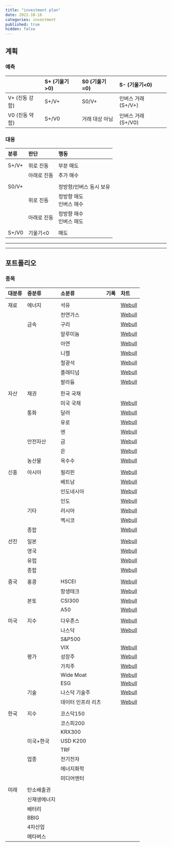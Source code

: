 ```yaml
---
title: "investment plan"
date: 2021-10-16
categories: investment
published: true
hidden: false
---
```


## 계획

### 예측

|                | S+ (기울기>0)   | S0 (기울기=0)   | S- (기울기<0)         |
| :------------- | :------------ | :------------- | :------------------ |
| V+ (진동 강함)   | S+/V+         | S0/V+          | 인버스 거래 (S+/V+)    |
| V0 (진동 약함)   | S+/V0         | 거래 대상 아님    | 인버스 거래 (S+/V0)    |

### 대응

| 분류      | 판단          | 행동                      |
| :-       | :-           | :-                       |
| | | |
| S+/V+    | 위로 진동      | 부분 매도                  |
|          | 아래로 진동     | 추가 매수                 |
| | | |
| S0/V+    |              | 정방향/인버스 동시 보유       |
|          | 위로 진동      | 정방향 매도<br>인버스 매수    |
|          | 아래로 진동     | 정방향 매수<br>인버스 매도    |
| | | | 
| S+/V0    | 기울기<0       | 매도                     |

***
***

## 포트폴리오

### 종목

| 대분류   | 중분류         | 소분류        | 기록               | 차트          |
| :-----  | :----------- | :---------   | :-                | :-          |
| | | | | |
| 재료     | 에너지         | 석유         |                   | [Webull](https://www.webull.com/quote/nysearca-uso) |
|         |               | 천연가스      |                   | [Webull](https://www.webull.com/quote/nysearca-ung) |
|         | 금속           | 구리         |                   | [Webull](https://www.webull.com/quote/nysearca-cper) |
|         |               | 알루미늄      |                   | [Webull](https://www.webullapp.com/ticker/idxdjx-djusal) |
|         |               | 아연         |                   | [Webull](https://www.webullapp.com/ticker/nse-hindzinc) |
|         |               | 니켈         |                   | [Webull](https://www.webull.com/quote/nysearca-jjn) |
|         |               | 철광석        |                   | [Webull](https://www.webullapp.com/ticker/idxdjx-djusst) |
|         |               | 플래티넘       |                   | [Webull](https://www.webull.com/quote/nysearca-pplt) |
|         |               | 팔라듐         |                   | [Webull](https://www.webull.com/quote/nysearca-pall) |
| | | | | |
| 자산     | 채권           | 한국 국채     |                   | |
|         |               | 미국 국채     |                   | [Webull](https://www.webull.com/quote/nysearca-iltb) |
|         | 통화           | 달러         |                   | [Webull](https://www.webull.com/quote/fx-usdkrw) |
|         |               | 유로         |                   | [Webull](https://www.webull.com/quote/fx-eurkrw) |
|         |               | 엔           |                   | [Webull](https://www.webull.com/quote/fx-jpyusd) |
|         | 안전자산         | 금          |                   | [Webull](https://www.webull.com/quote/nysearca-iau) |
|         |                | 은          |                   | [Webull](https://www.webull.com/quote/nysearca-slv) |
|         | 농산물           | 옥수수       |                   | [Webull](https://www.webull.com/quote/nysearca-corn) |
| | | | | |
| 신흥     | 아시아         | 필리핀        |                   | [Webull](https://www.webull.com/quote/nysearca-ephe) |
|         |               | 베트남        |                   | [Webull](https://www.webull.com/quote/bats-vnm) |
|         |               | 인도네시아     |                   | [Webull](https://www.webull.com/quote/nysearca-eido) |
|         |               | 인도          |                   | [Webull](https://www.webull.com/quote/idxnse-nsei) |
|         | 기타           | 러시아         |                   | [Webull](https://www.webull.com/quote/nysearca-erus) |
|         |               | 멕시코         |                   | [Webull](https://www.webull.com/quote/nysearca-eww) |
|         | 종합           |               |                   | [Webull](https://www.webull.com/quote/nysearca-eem) |
| | | | | |
| 선진     | 일본           |             |                   | [Webull](https://www.webullapp.com/ticker/tpe-00640l) |
|         | 영국           |             |                   | [Webull](https://www.webull.com/quote/idxftse-ftse) |
|         | 유럽           |             |                   | [Webull](https://www.webull.com/quote/nysearca-fez) |
|         | 종합           |             |                   | [Webull](https://www.webull.com/quote/nysearca-urth) |
| | | | | |
| 중국     | 홍콩           | HSCEI       |                   | [Webull](https://www.webullapp.com/ticker/idxhkg-hsceil) |
|         |               | 항셍테크      |                   | [Webull](https://www.webullapp.com/ticker/idxhkg-hstech) |
|         | 본토           | CSI300      |                   | [Webull](https://www.webullapp.com/ticker/idxsha-000300) |
|         |               | A50         |                   | [Webull](https://www.webull.com/quote/idxsha-ftxin9) |
| | | | | |
| 미국     | 지수          | 다우존스       |                   | [Webull](https://www.webullapp.com/ticker/idxdjx-dji2mn) |
|         |              | 나스닥         |                   | [Webull](https://www.webull.com/quote/idxnasdaq-ixic) |
|         |              | S&P500        |                   | |
|         |              | VIX           |                   | [Webull](https://www.webull.com/quote/bats-vixy) |
|         | 평가          | 성장주          |                   | [Webull](https://www.webullapp.com/ticker/idxsp-sp500g) |
|         |              | 가치주          |                   | [Webull](https://www.webullapp.com/ticker/idxsp-ivx) |
|         |              | Wide Moat      |                   | [Webull](https://www.webullapp.com/ticker/idxdjx-mwmf) |
|         |              | ESG            |                   | [Webull](https://www.webull.com/quote/nysearca-snpe) |
|         | 기술          | 나스닥 기술주         |                  | [Webull](https://www.webull.com/quote/idxnasdaq-ndxt) |
|         |              | 데이터 인프라 리츠      |                 | [Webull](https://www.webull.com/quote/nysearca-srvr) |
| | | | | |
| 한국     | 지수          | 코스닥150      |                   | |
|         |              | 코스피200      |                   | |
|         |              | KRX300        |                   | |
|         | 미국+한국       | USD K200     |                   | |
|         |               | TRF          |                   | |
|         | 업종           | 전기전자        |                   | |
|         |               | 에너지화학       |                   | |
|         |               | 미디어엔터       |                   | |
| | | | | |
| 미래     | 탄소배출권      |              |                   | |
|         | 신재생에너지     |              |                   | |
|         | 배터리          |              |                   | |
|         | BBIG           |              |                   | |
|         | 4차산업          |              |                   | |
|         | 메타버스          |              |                   |
